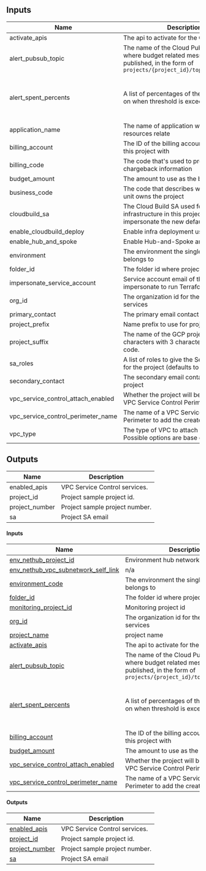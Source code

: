 <!-- BEGINNING OF PRE-COMMIT-TERRAFORM DOCS HOOK -->
## Inputs

| Name | Description | Type | Default | Required |
|------|-------------|------|---------|:--------:|
| activate\_apis | The api to activate for the GCP project | `list(string)` | `[]` | no |
| alert\_pubsub\_topic | The name of the Cloud Pub/Sub topic where budget related messages will be published, in the form of `projects/{project_id}/topics/{topic_id}` | `string` | `null` | no |
| alert\_spent\_percents | A list of percentages of the budget to alert on when threshold is exceeded | `list(number)` | <pre>[<br>  0.5,<br>  0.75,<br>  0.9,<br>  0.95<br>]</pre> | no |
| application\_name | The name of application where GCP resources relate | `string` | n/a | yes |
| billing\_account | The ID of the billing account to associated this project with | `string` | n/a | yes |
| billing\_code | The code that's used to provide chargeback information | `string` | n/a | yes |
| budget\_amount | The amount to use as the budget | `number` | `1000` | no |
| business\_code | The code that describes which business unit owns the project | `string` | `"abcd"` | no |
| cloudbuild\_sa | The Cloud Build SA used for deploying infrastructure in this project. It will impersonate the new default SA created | `string` | `""` | no |
| enable\_cloudbuild\_deploy | Enable infra deployment using Cloud Build | `bool` | `false` | no |
| enable\_hub\_and\_spoke | Enable Hub-and-Spoke architecture. | `bool` | `false` | no |
| environment | The environment the single project belongs to | `string` | n/a | yes |
| folder\_id | The folder id where project will be created | `string` | n/a | yes |
| impersonate\_service\_account | Service account email of the account to impersonate to run Terraform | `string` | n/a | yes |
| org\_id | The organization id for the associated services | `string` | n/a | yes |
| primary\_contact | The primary email contact for the project | `string` | n/a | yes |
| project\_prefix | Name prefix to use for projects created. | `string` | `"prj"` | no |
| project\_suffix | The name of the GCP project. Max 16 characters with 3 character business unit code. | `string` | n/a | yes |
| sa\_roles | A list of roles to give the Service Account for the project (defaults to none) | `list(string)` | `[]` | no |
| secondary\_contact | The secondary email contact for the project | `string` | `""` | no |
| vpc\_service\_control\_attach\_enabled | Whether the project will be attached to a VPC Service Control Perimeter | `bool` | `false` | no |
| vpc\_service\_control\_perimeter\_name | The name of a VPC Service Control Perimeter to add the created project to | `string` | `null` | no |
| vpc\_type | The type of VPC to attach the project to. Possible options are base or restricted. | `string` | `""` | no |

## Outputs

| Name | Description |
|------|-------------|
| enabled\_apis | VPC Service Control services. |
| project\_id | Project sample project id. |
| project\_number | Project sample project number. |
| sa | Project SA email |

<!-- END OF PRE-COMMIT-TERRAFORM DOCS HOOK -->

<!-- BEGIN_TF_DOCS -->
#### Inputs

| Name | Description | Type | Default | Required |
|------|-------------|------|---------|:--------:|
| <a name="input_env_nethub_project_id"></a> [env_nethub_project_id](#input_env_nethub_project_id) | Environment hub network project id | `string` | n/a | yes |
| <a name="input_env_nethub_vpc_subnetwork_self_link"></a> [env_nethub_vpc_subnetwork_self_link](#input_env_nethub_vpc_subnetwork_self_link) | n/a | `any` | n/a | yes |
| <a name="input_environment_code"></a> [environment_code](#input_environment_code) | The environment the single project belongs to | `string` | n/a | yes |
| <a name="input_folder_id"></a> [folder_id](#input_folder_id) | The folder id where project will be created | `string` | n/a | yes |
| <a name="input_monitoring_project_id"></a> [monitoring_project_id](#input_monitoring_project_id) | Monitoring project id | `string` | n/a | yes |
| <a name="input_org_id"></a> [org_id](#input_org_id) | The organization id for the associated services | `string` | n/a | yes |
| <a name="input_project_name"></a> [project_name](#input_project_name) | project name | `string` | n/a | yes |
| <a name="input_activate_apis"></a> [activate_apis](#input_activate_apis) | The api to activate for the GCP project | `list(string)` | `[]` | no |
| <a name="input_alert_pubsub_topic"></a> [alert_pubsub_topic](#input_alert_pubsub_topic) | The name of the Cloud Pub/Sub topic where budget related messages will be published, in the form of `projects/{project_id}/topics/{topic_id}` | `string` | `null` | no |
| <a name="input_alert_spent_percents"></a> [alert_spent_percents](#input_alert_spent_percents) | A list of percentages of the budget to alert on when threshold is exceeded | `list(number)` | <pre>[<br>  0.5,<br>  0.75,<br>  0.9,<br>  0.95<br>]</pre> | no |
| <a name="input_billing_account"></a> [billing_account](#input_billing_account) | The ID of the billing account to associated this project with | `string` | `null` | no |
| <a name="input_budget_amount"></a> [budget_amount](#input_budget_amount) | The amount to use as the budget | `number` | `1000` | no |
| <a name="input_vpc_service_control_attach_enabled"></a> [vpc_service_control_attach_enabled](#input_vpc_service_control_attach_enabled) | Whether the project will be attached to a VPC Service Control Perimeter | `bool` | `false` | no |
| <a name="input_vpc_service_control_perimeter_name"></a> [vpc_service_control_perimeter_name](#input_vpc_service_control_perimeter_name) | The name of a VPC Service Control Perimeter to add the created project to | `string` | `null` | no |

#### Outputs

| Name | Description |
|------|-------------|
| <a name="output_enabled_apis"></a> [enabled_apis](#output_enabled_apis) | VPC Service Control services. |
| <a name="output_project_id"></a> [project_id](#output_project_id) | Project sample project id. |
| <a name="output_project_number"></a> [project_number](#output_project_number) | Project sample project number. |
| <a name="output_sa"></a> [sa](#output_sa) | Project SA email |
<!-- END_TF_DOCS -->